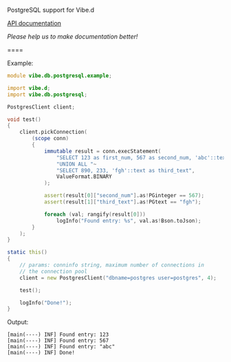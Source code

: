 PostgreSQL support for Vibe.d

[API documentation](https://denizzzka.github.io/vibe.d.db.postgresql/)

_Please help us to make documentation better!_

====

Example:
```D
module vibe.db.postgresql.example;

import vibe.d;
import vibe.db.postgresql;

PostgresClient client;

void test()
{
    client.pickConnection(
        (scope conn)
        {
            immutable result = conn.execStatement(
                "SELECT 123 as first_num, 567 as second_num, 'abc'::text as third_text "~
                "UNION ALL "~
                "SELECT 890, 233, 'fgh'::text as third_text",
                ValueFormat.BINARY
            );

            assert(result[0]["second_num"].as!PGinteger == 567);
            assert(result[1]["third_text"].as!PGtext == "fgh");

            foreach (val; rangify(result[0]))
                logInfo("Found entry: %s", val.as!Bson.toJson);
        }
    );
}

static this()
{
    // params: conninfo string, maximum number of connections in
    // the connection pool
    client = new PostgresClient("dbname=postgres user=postgres", 4);

    test();

    logInfo("Done!");
}
```

Output:
```
[main(----) INF] Found entry: 123
[main(----) INF] Found entry: 567
[main(----) INF] Found entry: "abc"
[main(----) INF] Done!
```
